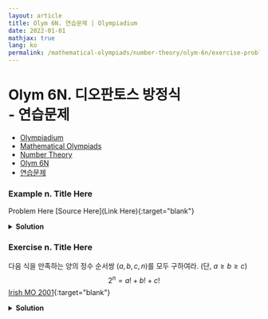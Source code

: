 ```yaml
---
layout: article
title: Olym 6N. 연습문제 | Olympiadium
date: 2022-01-01
mathjax: true
lang: ko
permalink: /mathematical-olympiads/number-theory/olym-6n/exercise-problems/
---
```

# Olym 6N. 디오판토스 방정식 <br> <ssup> - 연습문제</ssup>

<ul class="breadcrumb">
	<li><a href="{{ site.url }}">Olympiadium</a></li> 
	<li><a href="{{ site.url }}mathematical-olympiads/">Mathematical Olympiads</a></li> 
	<li><a href="{{ site.url }}mathematical-olympiads/number-theory/">Number Theory</a></li> 
	<li><a href="{{ site.url }}mathematical-olympiads/number-theory/olym-6n/">Olym 6N</a></li> 
	<li><a href="{{ site.url }}mathematical-olympiads/number-theory/olym-6n/exercise-problems/">연습문제</a></li>
</ul>

### Example n. Title Here
<skyblueboard> Problem Here </skyblueboard>
[Source Here](Link Here){:target="blank"}
<pinkborder><details>
<summary><b>Solution</b></summary>
Solution Here. 
</details></pinkborder>

### Exercise n. Title Here
<skyblueboard> 다음 식을 만족하는 양의 정수 순서쌍 $(a, b, c, n)$를 모두 구하여라. (단, $a \ge b \ge c$) $$2^n=a!+b!+c!$$ </skyblueboard>
[Irish MO 2001](https://artofproblemsolving.com/community/c6h287025p1551077){:target="blank"}
<pinkborder><details>
<summary><b>Solution</b></summary>
Solution Here. 
</details></pinkborder>
